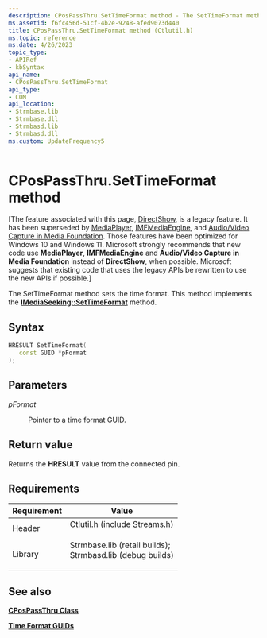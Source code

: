 ```yaml
---
description: CPosPassThru.SetTimeFormat method - The SetTimeFormat method sets the time format. This method implements the IMediaSeeking::SetTimeFormat method.
ms.assetid: f6fc456d-51cf-4b2e-9248-afed9073d440
title: CPosPassThru.SetTimeFormat method (Ctlutil.h)
ms.topic: reference
ms.date: 4/26/2023
topic_type: 
- APIRef
- kbSyntax
api_name: 
- CPosPassThru.SetTimeFormat
api_type: 
- COM
api_location: 
- Strmbase.lib
- Strmbase.dll
- Strmbasd.lib
- Strmbasd.dll
ms.custom: UpdateFrequency5
---
```


# CPosPassThru.SetTimeFormat method

\[The feature associated with this page, [DirectShow](/windows/win32/directshow/directshow), is a legacy feature. It has been superseded by [MediaPlayer](/uwp/api/Windows.Media.Playback.MediaPlayer), [IMFMediaEngine](/windows/win32/api/mfmediaengine/nn-mfmediaengine-imfmediaengine), and [Audio/Video Capture in Media Foundation](windows/win32/medfound/audio-video-capture-in-media-foundation). Those features have been optimized for Windows 10 and Windows 11. Microsoft strongly recommends that new code use **MediaPlayer**, **IMFMediaEngine** and **Audio/Video Capture in Media Foundation** instead of **DirectShow**, when possible. Microsoft suggests that existing code that uses the legacy APIs be rewritten to use the new APIs if possible.\]

The SetTimeFormat method sets the time format. This method implements the [**IMediaSeeking::SetTimeFormat**](/windows/desktop/api/Strmif/nf-strmif-imediaseeking-settimeformat) method.

## Syntax


```C++
HRESULT SetTimeFormat(
   const GUID *pFormat
);
```



## Parameters

<dl> <dt>

*pFormat* 
</dt> <dd>

Pointer to a time format GUID.

</dd> </dl>

## Return value

Returns the **HRESULT** value from the connected pin.

## Requirements



| Requirement | Value |
|--------------------|--------------------------------------------------------------------------------------------------------------------------------------------------------------------------------------------|
| Header<br/>  | <dl> <dt>Ctlutil.h (include Streams.h)</dt> </dl>                                                                                   |
| Library<br/> | <dl> <dt>Strmbase.lib (retail builds); </dt> <dt>Strmbasd.lib (debug builds)</dt> </dl> |



## See also

<dl> <dt>

[**CPosPassThru Class**](cpospassthru.md)
</dt> <dt>

[**Time Format GUIDs**](time-format-guids.md)
</dt> </dl>

 

 




